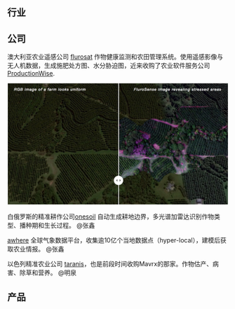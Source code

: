 ## 行业

## 公司
澳大利亚农业遥感公司 [flurosat](https://www.flurosat.com/) 作物健康监测和农田管理系统。使用遥感影像与无人机数据，生成施肥处方图、水分胁迫图，近来收购了农业软件服务公司[ProductionWise](https://productionwise.com.au/). 

![](images/FluroSat.jpg)

白俄罗斯的精准耕作公司[onesoil](https://onesoil.ai/en/) 自动生成耕地边界，多光谱加雷达识别作物类型、播种期和生长过程。 @张鑫

[awhere](http://www.awhere.com/) 全球气象数据平台，收集逾10亿个当地数据点（hyper-local），建模后获取农业情报。 @张鑫

以色列精准农业公司 [taranis](http://www.taranis.ag/)，也是前段时间收购Mavrx的那家。作物估产、病害、除草和营养。 @明泉

## 产品
